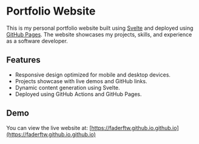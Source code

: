 # Portfolio Website

This is my personal portfolio website built using [Svelte](https://svelte.dev/) and deployed using [GitHub Pages](https://pages.github.com/). The website showcases my projects, skills, and experience as a software developer.

## Features
- Responsive design optimized for mobile and desktop devices.
- Projects showcase with live demos and GitHub links.
- Dynamic content generation using Svelte.
- Deployed using GitHub Actions and GitHub Pages.
  
## Demo
You can view the live website at: [https://faderftw.github.io.github.io](https://faderftw.github.io.github.io)
